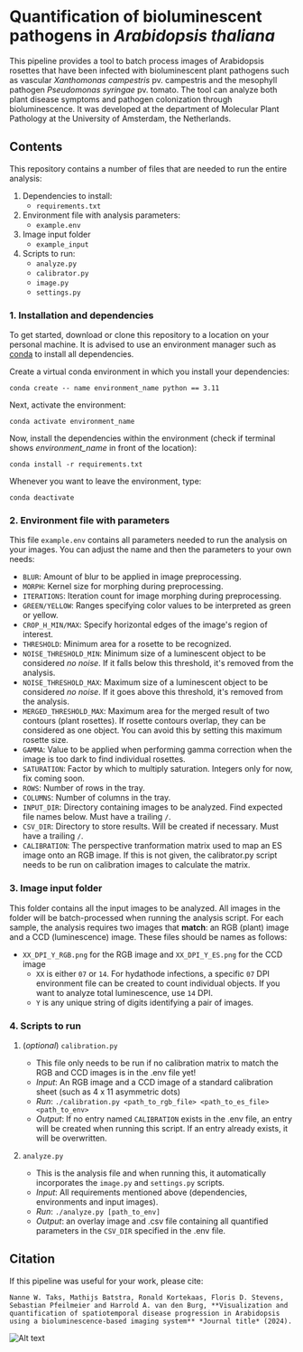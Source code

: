 # Quantification of bioluminescent pathogens in *Arabidopsis thaliana*
This pipeline provides a tool to batch process images of Arabidopsis rosettes that have been infected with bioluminescent plant pathogens such as vascular *Xanthomonas campestris* pv. campestris and the mesophyll pathogen *Pseudomonas syringae* pv. tomato. The tool can analyze both plant disease symptoms and pathogen colonization through bioluminescence. It was developed at the department of Molecular Plant Pathology at the University of Amsterdam, the Netherlands.

## Contents
This repository contains a number of files that are needed to run the entire analysis:
1. Dependencies to install:
	- `requirements.txt`
2. Environment file with analysis parameters:
	- `example.env`
3. Image input folder
	- `example_input`
4. Scripts to run:
	- `analyze.py`
	- `calibrator.py`
	- `image.py`
	- `settings.py`

### 1. Installation and dependencies 
To get started, download or clone this repository to a location on your personal machine. It is advised to use an environment manager such as [conda](https://conda.io/projects/conda/en/latest/user-guide/getting-started.html) to install all dependencies. 

Create a virtual conda environment in which you install your dependencies:

```
conda create -- name environment_name python == 3.11

```
Next, activate the environment:
```
conda activate environment_name

```
Now, install the dependencies within the environment (check if terminal shows *environment_name* in front of the location):
```
conda install -r requirements.txt

```
Whenever you want to leave the environment, type:
```
conda deactivate
```

### 2. Environment file with parameters
This file `example.env` contains all parameters needed to run the analysis on your images. You can adjust the name and then the parameters to your own needs:
- `BLUR`: Amount of blur to be applied in image preprocessing.
- `MORPH`: Kernel size for morphing during preprocessing.
- `ITERATIONS`: Iteration count for image morphing during preprocessing.
- `GREEN/YELLOW`: Ranges specifying color values to be interpreted as green or yellow.
- `CROP_H_MIN/MAX`: Specify horizontal edges of the image's region of interest.
- `THRESHOLD`: Minimum area for a rosette to be recognized.
- `NOISE_THRESHOLD_MIN`: Minimum size of a luminescent object to be considered *no noise*. If it falls below this threshold, it's removed from the analysis.
- `NOISE_THRESHOLD_MAX`: Maximum size of a luminescent object to be considered *no noise*. If it goes above this threshold, it's removed from the analysis.
- `MERGED_THRESHOLD_MAX`: Maximum area for the merged result of two contours (plant rosettes). If rosette contours overlap, they can be considered as one object. You can avoid this by setting this maximum rosette size.
- `GAMMA`: Value to be applied when performing gamma correction when the image is too dark to find individual rosettes.
- `SATURATION`: Factor by which to multiply saturation. Integers only for now, fix coming soon.
- `ROWS`: Number of rows in the tray.
- `COLUMNS`: Number of columns in the tray.
- `INPUT_DIR`: Directory containing images to be analyzed. Find expected file names below. Must have a trailing `/`.
- `CSV_DIR`: Directory to store results. Will be created if necessary. Must have a trailing `/`.
- `CALIBRATION`: The perspective tranformation matrix used to map an ES image onto an RGB image. If this is not given, the calibrator.py script needs to be run on calibration images to calculate the matrix.

### 3. Image input folder
This folder contains all the input images to be analyzed. All images in the folder will be batch-processed when running the analysis script. For each sample, the analysis requires two images that **match**: an RGB (plant) image and a CCD (luminescence) image. These files should be names as follows:
- `XX_DPI_Y_RGB.png` for the RGB image and `XX_DPI_Y_ES.png` for the CCD image
	- `XX` is either `07` or `14`. For hydathode infections, a specific `07` DPI environment file can be created to count individual objects. If you want to analyze total luminescence, use `14` DPI.
	- `Y` is any unique string of digits identifying a pair of images. 
	
### 4. Scripts to run

1. (*optional*) `calibration.py`
	- This file only needs to be run if no calibration matrix to match the RGB and CCD images is in the .env file yet!
	- *Input*: An RGB image and a CCD image of a standard calibration sheet (such as 4 x 11 asymmetric dots)
	- *Run*: `./calibration.py <path_to_rgb_file> <path_to_es_file> <path_to_env>`
	- *Output*: If no entry named `CALIBRATION` exists in the .env file, an entry will be created when running this script. If an entry already exists, it will be overwritten.
	
2. `analyze.py`
	- This is the analysis file and when running this, it automatically incorporates the `image.py` and `settings.py` scripts.
	- *Input*: All requirements mentioned above (dependencies, environments and input images).
	- *Run*: `./analyze.py [path_to_env]`
	- *Output*: an overlay image and .csv file containing all quantified parameters in the `CSV_DIR` specified in the .env file.


## Citation
If this pipeline was useful for your work, please cite:
```
Nanne W. Taks, Mathijs Batstra, Ronald Kortekaas, Floris D. Stevens, Sebastian Pfeilmeier and Harrold A. van den Burg, **Visualization and quantification of spatiotemporal disease progression in Arabidopsis using a bioluminescence-based imaging system** *Journal title* (2024).
```

![Alt text](example_output/example_output_07dpi.png?raw=true "O7 dpi overlay")
